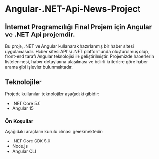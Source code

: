 # Angular-.NET-Api-News-Project
## İnternet Programcılığı Final Projem için Angular ve .NET  Api projemdir.


Bu proje, .NET ve Angular kullanarak hazırlanmış bir haber sitesi uygulamasıdır. Haber sitesi API'si .NET platformunda oluşturulmuş olup, front-end tarafı Angular teknolojisi ile geliştirilmiştir. Projemizde haberlerin listelenmesi, haber detaylarına ulaşılması ve belirli kriterlere göre haber arama gibi işlevler bulunmaktadır.



## Teknolojiler

Projede kullanılan teknolojiler aşağıdaki gibidir:

- .NET Core 5.0
- Angular 15

### Ön Koşullar

Aşağıdaki araçların kurulu olması gerekmektedir:

- .NET Core SDK 5.0
- Node.js
- Angular CLI
